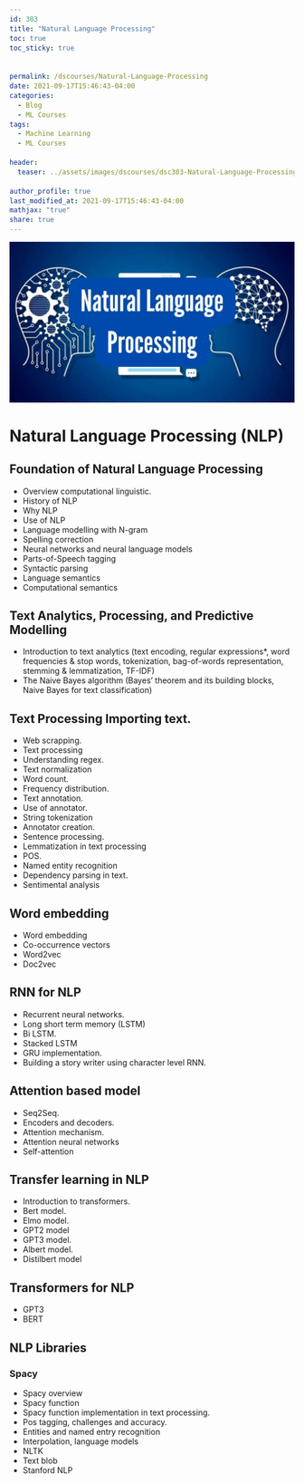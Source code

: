 ```yaml
---
id: 303    
title: "Natural Language Processing"
toc: true
toc_sticky: true


permalink: /dscourses/Natural-Language-Processing
date: 2021-09-17T15:46:43-04:00
categories:
  - Blog
  - ML Courses
tags: 
  - Machine Learning
  - ML Courses

header:
  teaser: ../assets/images/dscourses/dsc303-Natural-Language-Processing.jpg

author_profile: true
last_modified_at: 2021-09-17T15:46:43-04:00
mathjax: "true"
share: true
---
```


![Natural Language Processing](../assets/images/dscourses/dsc303-Natural-Language-Processing.jpg)


# Natural Language Processing (NLP)

## Foundation of Natural Language Processing
*   Overview computational linguistic.
*   History of NLP
*   Why NLP
*   Use of NLP
*   Language modelling with N-gram
*   Spelling correction
*   Neural networks and neural language models
*   Parts-of-Speech tagging
*   Syntactic parsing
*   Language semantics
*   Computational semantics

## Text Analytics, Processing, and Predictive Modelling
*   Introduction to text analytics (text encoding, regular expressions\*, word frequencies & stop words, tokenization, bag-of-words representation, stemming & lemmatization, TF-IDF)
*   The Naive Bayes algorithm (Bayes’ theorem and its building blocks, Naive Bayes for text classification)

## Text Processing Importing text.
*   Web scrapping.
*   Text processing
*   Understanding regex.
*   Text normalization
*   Word count.
*   Frequency distribution.
*   Text annotation.
*   Use of annotator.
*   String tokenization
*   Annotator creation.
*   Sentence processing.
*   Lemmatization in text processing
*   POS.
*   Named entity recognition
*   Dependency parsing in text.
*   Sentimental analysis

## Word embedding
*   Word embedding
*   Co-occurrence vectors
*   Word2vec
*   Doc2vec

## RNN for NLP
*   Recurrent neural networks.
*   Long short term memory (LSTM)
*   Bi LSTM.
*   Stacked LSTM
*   GRU implementation.
*   Building a story writer using character level RNN.

## Attention based model
*   Seq2Seq.
*   Encoders and decoders.
*   Attention mechanism.
*   Attention neural networks
*   Self-attention

## Transfer learning in NLP
*   Introduction to transformers.
*   Bert model.
*   Elmo model.
*   GPT2 model
*   GPT3 model.
*   Albert model.
*   Distilbert model

## Transformers for NLP
*   GPT3
*   BERT

## NLP Libraries

### Spacy
*   Spacy overview
*   Spacy function
*   Spacy function implementation in text processing.
*   Pos tagging, challenges and accuracy.
*   Entities and named entry recognition
*   Interpolation, language models
*   NLTK
*   Text blob
*   Stanford NLP
